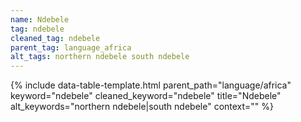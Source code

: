 ```yaml
---
name: Ndebele
tag: ndebele
cleaned_tag: ndebele
parent_tag: language_africa
alt_tags: northern ndebele south ndebele
---
```


{% include data-table-template.html 
  parent_path="language/africa" 
  keyword="ndebele" 
  cleaned_keyword="ndebele" 
  title="Ndebele"
  alt_keywords="northern ndebele|south ndebele"
  context=""
%}

